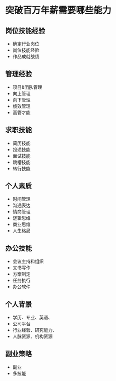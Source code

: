 # 突破百万年薪需要哪些能力

## 岗位技能经验
* 确定行业岗位
* 岗位技能经验
* 作品成就战绩

## 管理经验
* 项目&团队管理
* 向上管理
* 向下管理
* 绩效管理
* 高管才能

## 求职技能
* 简历技能
* 投递技能
* 面试技能
* 跳槽技能
* 转行技能

## 个人素质
* 时间管理
* 沟通表达
* 情商管理
* 逻辑思维
* 商业思维
* 人生格局

## 办公技能
* 会议主持和组织
* 文书写作
* 方案制定
* 任务执行
* 办公软件


## 个人背景
* 学历、专业、英语、
* 公司平台
* 行业经验、研究能力、
* 人脉资源、机构资源

## 副业策略
* 副业
* 多技能



